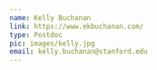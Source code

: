 ```yaml
---
name: Kelly Buchanan
link: https://www.ekbuchanan.com/
type: Postdoc
pic: images/kelly.jpg
email: kelly.buchanan@stanford.edu
---
```

